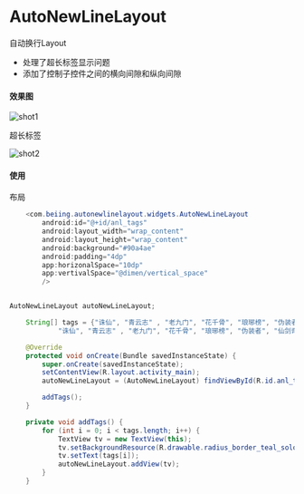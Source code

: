 # AutoNewLineLayout

自动换行Layout

- 处理了超长标签显示问题
- 添加了控制子控件之间的横向间隙和纵向间隙


#### 效果图

![shot1](https://github.com/LineChen/AutoNewLineLayout/blob/master/screenshots/shot1.png)

超长标签

![shot2](https://github.com/LineChen/AutoNewLineLayout/blob/master/screenshots/shot2.png)

#### 使用

布局

```java
    <com.beiing.autonewlinelayout.widgets.AutoNewLineLayout
        android:id="@+id/anl_tags"
        android:layout_width="wrap_content"
        android:layout_height="wrap_content"
        android:background="#90a4ae"
        android:padding="4dp"
        app:horizonalSpace="10dp"
        app:vertivalSpace="@dimen/vertical_space"
        />

```

```java

AutoNewLineLayout autoNewLineLayout;

    String[] tags = {"诛仙", "青云志" , "老九门", "花千骨", "琅琊榜", "伪装者", "仙剑奇侠传",
            "诛仙", "青云志" , "老九门", "花千骨", "琅琊榜", "伪装者", "仙剑奇侠传仙剑奇侠传仙剑奇侠传仙剑奇侠传仙剑奇侠传仙剑奇侠传"};

    @Override
    protected void onCreate(Bundle savedInstanceState) {
        super.onCreate(savedInstanceState);
        setContentView(R.layout.activity_main);
        autoNewLineLayout = (AutoNewLineLayout) findViewById(R.id.anl_tags);

        addTags();
    }

    private void addTags() {
        for (int i = 0; i < tags.length; i++) {
            TextView tv = new TextView(this);
            tv.setBackgroundResource(R.drawable.radius_border_teal_solod_white);
            tv.setText(tags[i]);
            autoNewLineLayout.addView(tv);
        }
    }

```


















